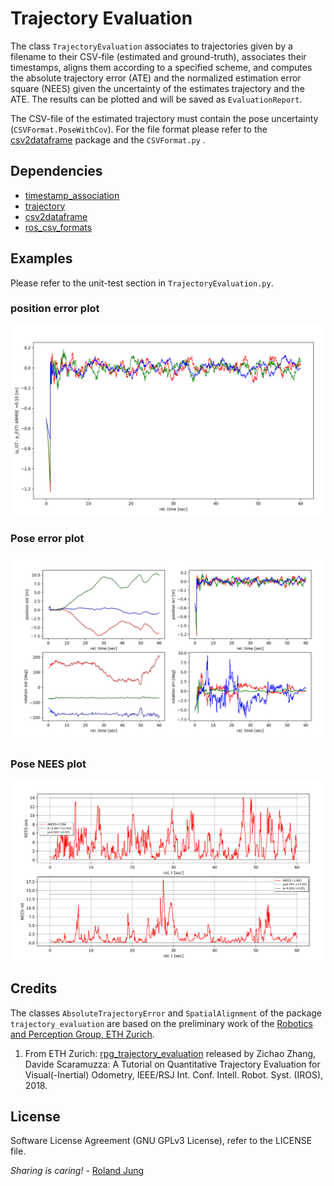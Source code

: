 # Trajectory Evaluation

The class `TrajectoryEvaluation` associates to trajectories given by a filename to their CSV-file (estimated and ground-truth), associates their timestamps, aligns them according to a specified scheme, and computes the absolute trajectory error (ATE) and the normalized estimation error square (NEES) given the uncertainty of the estimates trajectory and the ATE. 
The results can be plotted and will be saved as `EvaluationReport`.

The CSV-file of the estimated trajectory must contain the pose uncertainty (`CSVFormat.PoseWithCov`). For the file format please refer to the [csv2dataframe]() package and the `CSVFormat.py` . 


## Dependencies

* [timestamp_association]()
* [trajectory]()
* [csv2dataframe]()
* [ros_csv_formats]()


## Examples

Please refer to the unit-test section in `TrajectoryEvaluation.py`.

### position error plot

![p_ARMSE](./doc/p_ARMSE.png "folder structure")

### Pose error plot

![pose-err-plot](./doc/pose-err-plot.png "folder structure")

### Pose NEES plot

![pose-nees](./doc/pose-nees.png "folder structure")

## Credits

The classes `AbsoluteTrajectoryError` and `SpatialAlignment` of the  package `trajectory_evaluation` are based on the preliminary work of the  [Robotics and Perception Group, ETH Zurich](http://rpg.ifi.uzh.ch/index.html).


1) From ETH Zurich: [rpg_trajectory_evaluation](https://github.com/uzh-rpg/rpg_trajectory_evaluation) released by Zichao Zhang, Davide Scaramuzza: A Tutorial on Quantitative Trajectory Evaluation for Visual(-Inertial) Odometry, IEEE/RSJ Int. Conf. Intell. Robot. Syst. (IROS), 2018.

## License

Software License Agreement (GNU GPLv3  License), refer to the LICENSE file.

*Sharing is caring!* - [Roland Jung](https://github.com/jungr-ait)  
